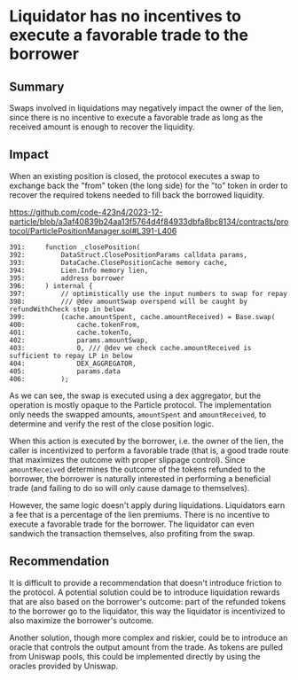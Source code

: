 # Liquidator has no incentives to execute a favorable trade to the borrower

## Summary

Swaps involved in liquidations may negatively impact the owner of the lien, since there is no incentive to execute a favorable trade as long as the received amount is enough to recover the liquidity. 

## Impact

When an existing position is closed, the protocol executes a swap to exchange back the "from" token (the long side) for the "to" token in order to recover the required tokens needed to fill back the borrowed liquidity.

https://github.com/code-423n4/2023-12-particle/blob/a3af40839b24aa13f5764d4f84933dbfa8bc8134/contracts/protocol/ParticlePositionManager.sol#L391-L406

```solidity
391:     function _closePosition(
392:         DataStruct.ClosePositionParams calldata params,
393:         DataCache.ClosePositionCache memory cache,
394:         Lien.Info memory lien,
395:         address borrower
396:     ) internal {
397:         // optimistically use the input numbers to swap for repay
398:         /// @dev amountSwap overspend will be caught by refundWithCheck step in below
399:         (cache.amountSpent, cache.amountReceived) = Base.swap(
400:             cache.tokenFrom,
401:             cache.tokenTo,
402:             params.amountSwap,
403:             0, /// @dev we check cache.amountReceived is sufficient to repay LP in below
404:             DEX_AGGREGATOR,
405:             params.data
406:         );
```

As we can see, the swap is executed using a dex aggregator, but the operation is mostly opaque to the Particle protocol. The implementation only needs the swapped amounts, `amountSpent` and `amountReceived`, to determine and verify the rest of the close position logic.

When this action is executed by the borrower, i.e. the owner of the lien, the caller is incentivized to perform a favorable trade (that is, a good trade route that maximizes the outcome with proper slippage control). Since `amountReceived` determines the outcome of the tokens refunded to the borrower, the borrower is naturally interested in performing a beneficial trade (and failing to do so will only cause damage to themselves).

However, the same logic doesn't apply during liquidations. Liquidators earn a fee that is a percentage of the lien premiums. There is no incentive to execute a favorable trade for the borrower. The liquidator can even sandwich the transaction themselves, also profiting from the swap.

## Recommendation

It is difficult to provide a recommendation that doesn't introduce friction to the protocol. A potential solution could be to introduce liquidation rewards that are also based on the borrower's outcome: part of the refunded tokens to the borrower go to the liquidator, this way the liquidator is incentivized to also maximize the borrower's outcome. 

Another solution, though more complex and riskier, could be to introduce an oracle that controls the output amount from the trade. As tokens are pulled from Uniswap pools, this could be implemented directly by using the oracles provided by Uniswap.
